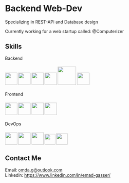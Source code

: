 # Backend Web-Dev

Specializing in REST-API and Database design  

Currently working for a web startup called: @Computerizer




<h2>Skills</h2>
<label for="Back">Backend</label>
<h4 id="Back">
<img width ='40px' unselectable='True' src ='https://raw.githubusercontent.com/rahulbanerjee26/githubAboutMeGenerator/main/icons/python.svg' > 
<img width ='40px' unselectable='True' src ='https://raw.githubusercontent.com/rahulbanerjee26/githubAboutMeGenerator/main/icons/django.svg'>
<img width ='40px' unselectable='True' src ='https://raw.githubusercontent.com/rahulbanerjee26/githubAboutMeGenerator/main/icons/postgresql.svg'>
<img width ='40px' unselectable='True' src ='https://raw.githubusercontent.com/rahulbanerjee26/githubAboutMeGenerator/main/icons/nginx.svg'>
<img width ='60px' unselectable='True' src ='https://cdn.freebiesupply.com/logos/large/2x/gunicorn-logo-png-transparent.png'>
<img width ='40px' unselectable='True' src ='https://res.cloudinary.com/practicaldev/image/fetch/s--hhwvHVgG--/c_fill,f_auto,fl_progressive,h_320,q_auto,w_320/https://dev-to-uploads.s3.amazonaws.com/uploads/organization/profile_image/1997/37482868-4d05-4ee7-8e94-e5f9f8e93753.png'>
</h4>  

<label for="Front">Frontend</label>
<h4 id="Front">
<img width ='40px' unselectable='True' src ='https://raw.githubusercontent.com/rahulbanerjee26/githubAboutMeGenerator/main/icons/html.svg'>
<img width ='40px' unselectable='True' src ='https://raw.githubusercontent.com/rahulbanerjee26/githubAboutMeGenerator/main/icons/css.svg'>
<img width ='40px' unselectable='True' src ='https://raw.githubusercontent.com/rahulbanerjee26/githubAboutMeGenerator/main/icons/javascript.svg'> 
<img width ='40px' unselectable='True' src ='https://raw.githubusercontent.com/rahulbanerjee26/githubAboutMeGenerator/main/icons/bootstrap.svg'>
</h4>


<label for="Devops">DevOps</label>
<h4 id="Devops">
<img width ='40px' unselectable='True' src ='https://raw.githubusercontent.com/rahulbanerjee26/githubAboutMeGenerator/main/icons/docker.svg'>
<img width ='40px' unselectable='True' src ='https://raw.githubusercontent.com/rahulbanerjee26/githubAboutMeGenerator/main/icons/git.svg'>
<img width ='40px' unselectable='True' src ='https://upload.wikimedia.org/wikipedia/commons/thumb/a/ab/Logo-ubuntu_cof-orange-hex.svg/1200px-Logo-ubuntu_cof-orange-hex.svg.png'>
<img width ='35px' unselectable='True' src ='https://upload.wikimedia.org/wikipedia/commons/thumb/e/e9/Jenkins_logo.svg/1200px-Jenkins_logo.svg.png'>
<img width ='37px' unselectable='True' src ='https://avatars0.githubusercontent.com/u/983927?v=3&s=400'>
</h4>



## Contact Me

Email: <omda.g@outlook.com>  
Linkedin: <https://www.linkedin.com/in/emad-gasser/>


